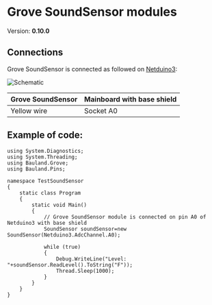 # Grove SoundSensor modules
Version: __0.10.0__

## Connections ##
Grove SoundSensor is connected as followed on [Netduino3](http://developer.wildernesslabs.co/Netduino/About/):

![Schematic](SoundSensor-Netduino3-with-base-shield.jpg)

Grove SoundSensor | Mainboard with base shield
---------------- | ----------
 Yellow wire | Socket A0

## Example of code:
```CSharp
using System.Diagnostics;
using System.Threading;
using Bauland.Grove;
using Bauland.Pins;

namespace TestSoundSensor
{
    static class Program
    {
        static void Main()
        {
            // Grove SoundSensor module is connected on pin A0 of Netduino3 with base shield
            SoundSensor soundSensor=new SoundSensor(Netduino3.AdcChannel.A0);

            while (true)
            {
                Debug.WriteLine("Level: "+soundSensor.ReadLevel().ToString("F"));
                Thread.Sleep(1000);
            }
        }
    }
}
```
